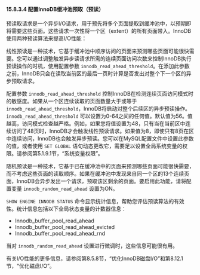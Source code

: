 #### 15.8.3.4 配置InnoDB缓冲池预取（预读）

预读取请求是一个异步I/O请求，用于预先将多个页面提取到缓冲池中，以预期即将需要这些页面。这些请求一次性将一个区（extent）的所有页面带入。InnoDB使用两种预读算法来提高I/O性能：

线性预读是一种技术，它基于缓冲池中顺序访问的页面来预测哪些页面可能很快需要。您可以通过调整触发异步读请求所需的连续页面访问次数来控制InnoDB执行预读操作的时机，使用配置参数 `innodb_read_ahead_threshold`。在添加此参数之前，InnoDB只会在读取当前区的最后一页时计算是否发出对整个下一个区的异步预取请求。

配置参数 `innodb_read_ahead_threshold` 控制InnoDB在检测连续页面访问模式时的敏感度。如果从一个区连续读取的页面数量大于或等于 `innodb_read_ahead_threshold`，InnoDB将启动对整个后续区的异步预读操作。`innodb_read_ahead_threshold` 可以设置为0-64之间的任何值。默认值为56。值越高，访问模式检查越严格。例如，如果您将值设置为48，只有当在当前区中连续访问了48页时，InnoDB才会触发线性预读请求。如果值为8，即使只有8页在区中连续访问，InnoDB也会触发异步预读。您可以在MySQL配置文件中设置此参数的值，或者使用 `SET GLOBAL` 语句动态更改它，需要足以设置全局系统变量的权限。请参阅第5.1.9.1节，“系统变量权限”。

随机预读是一种技术，它基于已在缓冲池中的页面来预测哪些页面可能很快需要，而不考虑这些页面的读取顺序。如果在缓冲池中发现来自同一个区的13个连续页面，InnoDB会异步发出一个请求，预取该区剩余的页面。要启用此功能，请将配置变量 `innodb_random_read_ahead` 设置为ON。

`SHOW ENGINE INNODB STATUS` 命令显示统计信息，帮助您评估预读算法的有效性。统计信息包括以下全局状态变量的计数器信息：

- Innodb_buffer_pool_read_ahead
- Innodb_buffer_pool_read_ahead_evicted
- Innodb_buffer_pool_read_ahead_rnd

当对 `innodb_random_read_ahead` 设置进行微调时，这些信息可能很有用。

有关I/O性能的更多信息，请参阅第8.5.8节，“优化InnoDB磁盘I/O”和第8.12.1节，“优化磁盘I/O”。